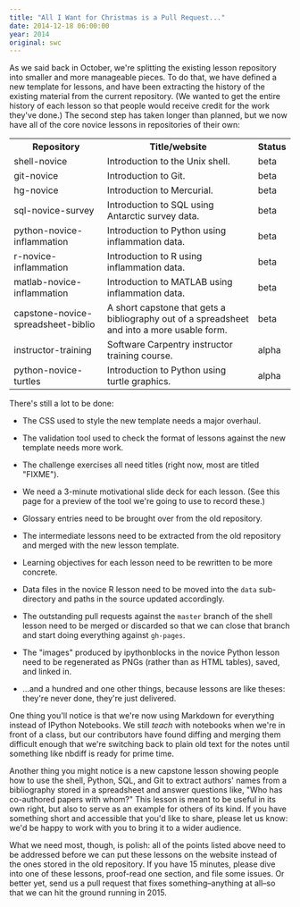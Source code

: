 ```yaml
---
title: "All I Want for Christmas is a Pull Request..."
date: 2014-12-18 06:00:00
year: 2014
original: swc
---
```

<p>
  As we said back in October,
  we're splitting the existing lesson repository
  into smaller and more manageable pieces.
  To do that,
  we have defined
  a new template for lessons,
  and have been extracting the history of the existing material from the current repository.
  (We wanted to get the entire history of each lesson
  so that people would receive credit for the work they've done.)
  The second step has taken longer than planned,
  but we now have all of the core novice lessons in repositories of their own:
</p>
<table class="table table-striped">
  <tr>
    <th>Repository</th>
    <th>Title/website</th>
    <th>Status</th>
  </tr>
  <tr>
    <td>shell-novice</td>
    <td>Introduction to the Unix shell.</td>
    <td>beta</td>
  </tr>
  <tr>
    <td>git-novice</td>
    <td>Introduction to Git.</td>
    <td>beta</td>
  </tr>
  <tr>
    <td>hg-novice</td>
    <td>Introduction to Mercurial.</td>
    <td>beta</td>
  </tr>
  <tr>
    <td>sql-novice-survey</td>
    <td>Introduction to SQL using Antarctic survey data.</td>
    <td>beta</td>
  </tr>
  <tr>
    <td>python-novice-inflammation</td>
    <td>Introduction to Python using inflammation data.</td>
    <td>beta</td>
  </tr>
  <tr>
    <td>r-novice-inflammation</td>
    <td>Introduction to R using inflammation data.</td>
    <td>beta</td>
  </tr>
  <tr>
    <td>matlab-novice-inflammation</td>
    <td>Introduction to MATLAB using inflammation data.</td>
    <td>beta</td>
  </tr>
  <tr>
    <td>capstone-novice-spreadsheet-biblio</td>
    <td>A short capstone that gets a bibliography out of a spreadsheet and into a more usable form.</td>
    <td>beta</td>
  </tr>
  <tr>
    <td>instructor-training</td>
    <td>Software Carpentry instructor training course.</td>
    <td>alpha</td>
  </tr>
  <tr>
    <td>python-novice-turtles</td>
    <td>Introduction to Python using turtle graphics.</td>
    <td>alpha</td>
  </tr>
</table>
<p>
  There's still a lot to be done:
</p>
<ul>
  <li>
    <p>
      The CSS used to style the new template needs a major overhaul.
    </p>
  </li>
  <li>
    <p>
      The validation tool
      used to check the format of lessons against the new template needs more work.
    </p>
  </li>
  <li>
    <p>
      The challenge exercises all need titles
      (right now, most are titled "FIXME").
    </p>
  </li>
  <li>
    <p>
      We need a 3-minute motivational slide deck for each lesson.
      (See this page for
      a preview of the tool we're going to use to record these.)
    </p>
  </li>
  <li>
    <p>
      Glossary entries need to be brought over from
      the old repository.
    </p>
  </li>
  <li>
    <p>
      The intermediate lessons
      need to be extracted from the old repository
      and merged with the new lesson template.
    </p>
  </li>
  <li>
    <p>
      Learning objectives for each lesson need to be rewritten to be more concrete.
    </p>
  </li>
  <li>
    <p>
      Data files in
      the novice R lesson
      need to be
      moved into the <code>data</code> sub-directory
      and paths in the source updated accordingly.
    </p>
  </li>
  <li>
    <p>
      The outstanding pull requests
      against the <code>master</code> branch of the shell lesson need to be merged or discarded
      so that we can close that branch and start doing everything against <code>gh-pages</code>.
    </p>
  </li>
  <li>
    <p>
      The "images" produced by ipythonblocks
      in the novice Python lesson
      need to be regenerated as PNGs (rather than as HTML tables),
      saved,
      and linked in.
    </p>
  </li>
  <li>
    <p>
      ...and a hundred and one other things,
      because lessons are like theses:
      they're never done,
      they're just delivered.
    </p>
  </li>
</ul>
<p>
  One thing you'll notice is that we're now using Markdown for everything
  instead of IPython Notebooks.
  We still <em>teach</em> with notebooks when we're in front of a class,
  but our contributors have found diffing and merging them difficult enough
  that we're switching back to plain old text for the notes
  until something like nbdiff is ready for prime time.
</p>
<p>
  Another thing you might notice is a new capstone lesson
  showing people how to use the shell, Python, SQL, and Git
  to extract authors' names from a bibliography stored in a spreadsheet
  and answer questions like, "Who has co-authored papers with whom?"
  This lesson is meant to be useful in its own right,
  but also to serve as an example for others of its kind.
  If you have something short and accessible that you'd like to share,
  please let us know:
  we'd be happy to work with you to bring it to a wider audience.
</p>
<p>
  What we need most, though, is polish:
  all of the points listed above need to be addressed
  before we can put these lessons on the website
  instead of the ones stored in the old repository.
  If you have 15 minutes,
  please dive into one of these lessons,
  proof-read one section,
  and file some issues.
  Or better yet,
  send us a pull request that fixes something–anything at all–so that
  we can hit the ground running in 2015.
</p>
